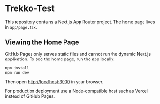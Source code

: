 # Trekko-Test

This repository contains a Next.js App Router project. The home page lives in `app/page.tsx`.

## Viewing the Home Page

GitHub Pages only serves static files and cannot run the dynamic Next.js application. To see the home page, run the app locally:

```bash
npm install
npm run dev
```

Then open [http://localhost:3000](http://localhost:3000) in your browser.

For production deployment use a Node-compatible host such as Vercel instead of GitHub Pages.
